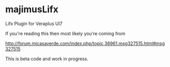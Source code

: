 # majimusLifx
Lifx Plugin for Veraplus UI7

If you're reading this then most likely you're coming from

http://forum.micasaverde.com/index.php/topic,36961.msg327515.html#msg327515

This is beta code and work in progress.
